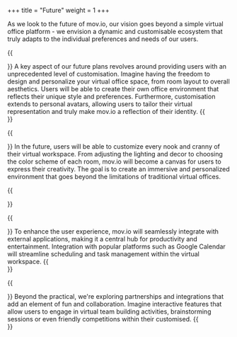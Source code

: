 +++
title = "Future"
weight = 1
+++

As we look to the future of mov.io, our vision goes beyond a simple virtual office platform - we envision a dynamic and customisable ecosystem that truly adapts to the individual preferences and needs of our users.

{{<section title="Unleash personalisation">}}
A key aspect of our future plans revolves around providing users with an unprecedented level of customisation. Imagine having the freedom to design and personalize your virtual office space, from room layout to overall aesthetics. Users will be able to create their own office environment that reflects their unique style and preferences. Furthermore, customisation extends to personal avatars, allowing users to tailor their virtual representation and truly make mov.io a reflection of their identity.
{{</section>}}

{{<section title="Customize your virtual space">}}
In the future, users will be able to customize every nook and cranny of their virtual workspace. From adjusting the lighting and decor to choosing the color scheme of each room, mov.io will become a canvas for users to express their creativity. The goal is to create an immersive and personalized environment that goes beyond the limitations of traditional virtual offices.

{{</section>}}

{{<section title="Seamless integration with external applications">}}
To enhance the user experience, mov.io will seamlessly integrate with external applications, making it a central hub for productivity and entertainment. Integration with popular platforms such as Google Calendar will streamline scheduling and task management within the virtual workspace.
{{</section>}}

{{<section title="Fun collaborations and interaction">}}
Beyond the practical, we're exploring partnerships and integrations that add an element of fun and collaboration. Imagine interactive features that allow users to engage in virtual team building activities, brainstorming sessions or even friendly competitions within their customised.
{{</section>}}

